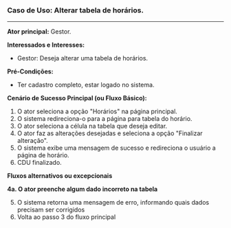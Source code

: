 ### Caso de Uso: Alterar tabela de horários.
---
**Ator principal:** Gestor.

**Interessados e Interesses:**
- Gestor: Deseja alterar uma tabela de horários.

**Pré-Condições:**
- Ter cadastro completo, estar logado no sistema.

**Cenário de Sucesso Principal (ou Fluxo Básico):**

1. O ator seleciona a opção "Horários" na página principal.
2. O sistema redireciona-o para a página para tabela do horário.
3. O ator seleciona a célula na tabela que deseja editar.
4. O ator faz as alterações desejadas e seleciona a opção "Finalizar alteração".
5. O sistema exibe uma mensagem de sucesso e redireciona o usuário a página de horário.
6. CDU finalizado.

**Fluxos alternativos ou excepcionais**

**4a. O ator preenche algum dado incorreto na tabela**

5. O sistema retorna uma mensagem de erro, informando quais dados precisam ser corrigidos
6. Volta ao passo 3 do fluxo principal